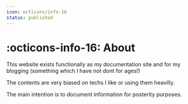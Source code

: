 ```yaml
---
icon: octicons/info-16
status: published
---
```


# :octicons-info-16: About

This website exists functionally as my documentation site and for my blogging (something which I have not dont for ages!)

The contents are very biased on techs I like or using them heavilly.

The main intention is to document information for posterity purposes.

